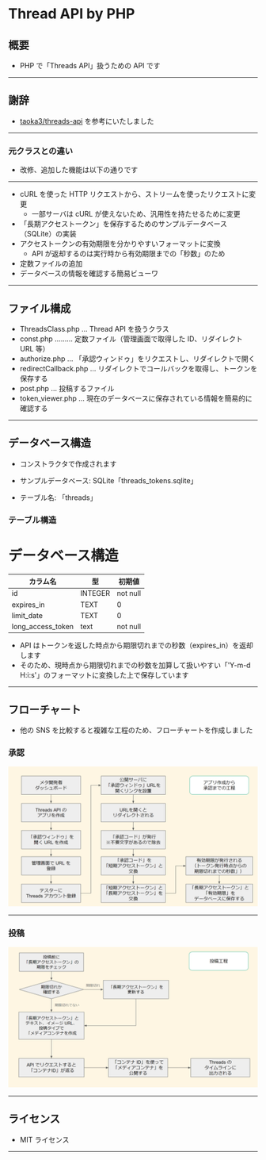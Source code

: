 # Thread API by PHP

## 概要

* PHP で「Threads API」扱うための API です

---

## 謝辞

* [taoka3/threads-api](https://github.com/taoka3/threads-api) を参考にいたしました

---

### 元クラスとの違い

* 改修、追加した機能は以下の通りです

---

* cURL を使った HTTP リクエストから、ストリームを使ったリクエストに変更
  * 一部サーバは cURL が使えないため、汎用性を持たせるために変更
* 「長期アクセストークン」を保存するためのサンプルデータベース（SQLite）の実装
* アクセストークンの有効期限を分かりやすいフォーマットに変換
  * API が返却するのは実行時から有効期限までの「秒数」のため
* 定数ファイルの追加
* データベースの情報を確認する簡易ビューワ

---

## ファイル構成

* ThreadsClass.php … Thread API を扱うクラス
* const.php .........  定数ファイル（管理画面で取得した ID、リダイレクト URL 等）
* authorize.php … 「承認ウィンドゥ」をリクエストし、リダイレクトで開く
* redirectCallback.php … リダイレクトでコールバックを取得し、トークンを保存する
* post.php … 投稿するファイル
* token_viewer.php … 現在のデータベースに保存されている情報を簡易的に確認する

---

## データベース構造

* コンストラクタで作成されます

* サンプルデータベース: SQLite「threads_tokens.sqlite」
* テーブル名: 「threads」

### テーブル構造

# データベース構造

|カラム名|型|初期値|
|---|---|---|
|id|INTEGER|not null|
|expires_in|TEXT|0|
|limit_date|TEXT|0|
|long_access_token|text|not null|

* API はトークンを返した時点から期限切れまでの秒数（expires_in）を返却します
* そのため、現時点から期限切れまでの秒数を加算して扱いやすい「'Y-m-d H:i:s'」のフォーマットに変換した上で保存しています

---

## フローチャート

* 他の SNS を比較すると複雑な工程のため、フローチャートを作成しました

### 承認

![alt text](image.png)

---

### 投稿

![alt text](image-1.png)

---

## ライセンス

* MIT ライセンス

---


